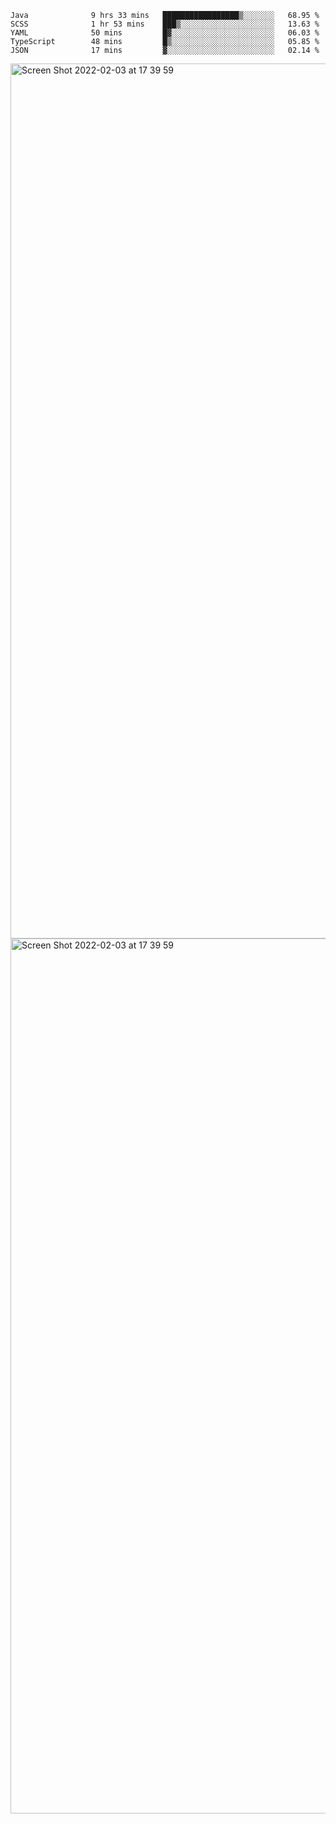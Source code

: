 <!--START_SECTION:waka-->

```text
Java              9 hrs 33 mins   █████████████████▒░░░░░░░   68.95 %
SCSS              1 hr 53 mins    ███▒░░░░░░░░░░░░░░░░░░░░░   13.63 %
YAML              50 mins         █▓░░░░░░░░░░░░░░░░░░░░░░░   06.03 %
TypeScript        48 mins         █▒░░░░░░░░░░░░░░░░░░░░░░░   05.85 %
JSON              17 mins         ▓░░░░░░░░░░░░░░░░░░░░░░░░   02.14 %
```

<!--END_SECTION:waka-->

<img width="1400" alt="Screen Shot 2022-02-03 at 17 39 59" src="https://user-images.githubusercontent.com/45716542/152387304-f2b60485-53a6-4f4b-a818-5cefb1b0c0ae.png">
<img width="1400" alt="Screen Shot 2022-02-03 at 17 39 59" src="https://user-images.githubusercontent.com/45716542/152387273-ea5cdf21-2a45-44da-8bef-00c1763b1d42.png">
